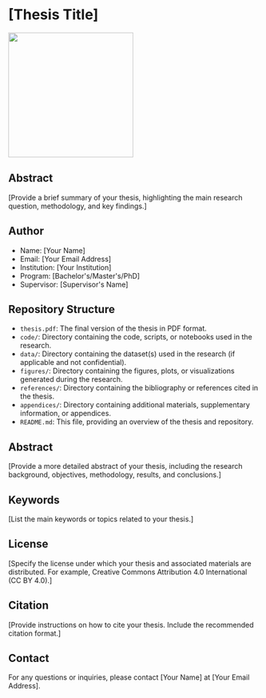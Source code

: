 # [Thesis Title]

<img src="https://myoctocat.com/assets/images/base-octocat.svg" width="250">

## Abstract

[Provide a brief summary of your thesis, highlighting the main research question, methodology, and key findings.]

## Author

- Name: [Your Name]
- Email: [Your Email Address]
- Institution: [Your Institution]
- Program: [Bachelor's/Master's/PhD]
- Supervisor: [Supervisor's Name]

## Repository Structure

- `thesis.pdf`: The final version of the thesis in PDF format.
- `code/`: Directory containing the code, scripts, or notebooks used in the research.
- `data/`: Directory containing the dataset(s) used in the research (if applicable and not confidential).
- `figures/`: Directory containing the figures, plots, or visualizations generated during the research.
- `references/`: Directory containing the bibliography or references cited in the thesis.
- `appendices/`: Directory containing additional materials, supplementary information, or appendices.
- `README.md`: This file, providing an overview of the thesis and repository.

## Abstract

[Provide a more detailed abstract of your thesis, including the research background, objectives, methodology, results, and conclusions.]

## Keywords

[List the main keywords or topics related to your thesis.]

## License

[Specify the license under which your thesis and associated materials are distributed. For example, Creative Commons Attribution 4.0 International (CC BY 4.0).]

## Citation

[Provide instructions on how to cite your thesis. Include the recommended citation format.]

## Contact

For any questions or inquiries, please contact [Your Name] at [Your Email Address].
